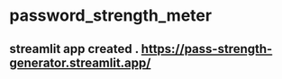 ﻿# password_strength_meter
## streamlit app created . https://pass-strength-generator.streamlit.app/

